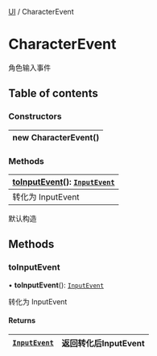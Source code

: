 [UI](../groups/Core.UI.md) / CharacterEvent

# CharacterEvent <Badge type="tip" text="Class" /> <Score text="CharacterEvent" />

<p class="content-big">

角色输入事件

</p>

## Table of contents

### Constructors <Score text="Constructors" /> 
| **new CharacterEvent**()  |
| :----- |

### Methods <Score text="Methods" /> 
| **[toInputEvent](mw.CharacterEvent.md#toinputevent)**(): [`InputEvent`](mw.InputEvent.md)  |
| :-----|
| 转化为 InputEvent|

默认构造

## Methods

### toInputEvent <Score text="toInputEvent" /> 

• **toInputEvent**(): [`InputEvent`](mw.InputEvent.md) <Badge type="tip" text="client" />

转化为 InputEvent

#### Returns

| [`InputEvent`](mw.InputEvent.md) | 返回转化后InputEvent |
| :------ | :------ |

